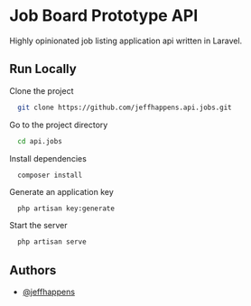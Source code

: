 
# Job Board Prototype API

Highly opinionated job listing application api written in Laravel.


## Run Locally

Clone the project

```bash
  git clone https://github.com/jeffhappens.api.jobs.git
```

Go to the project directory

```bash
  cd api.jobs
```

Install dependencies

```bash
  composer install
```

Generate an application key

```
  php artisan key:generate
```

Start the server

```bash
  php artisan serve
```


## Authors

- [@jeffhappens](https://www.github.com/jeffhappens)

